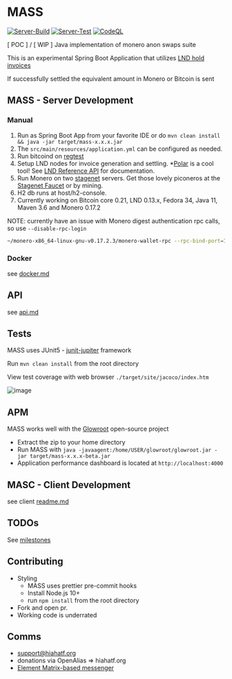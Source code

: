 # MASS

[![Server-Build](https://github.com/hyahatiph-labs/mass/actions/workflows/mass-build.yml/badge.svg)](https://github.com/hyahatiph-labs/mass/actions/workflows/mass-build.yml)
[![Server-Test](https://github.com/hyahatiph-labs/mass/actions/workflows/mass-test.yml/badge.svg)](https://github.com/hyahatiph-labs/mass/actions/workflows/mass-test.yml)
[![CodeQL](https://github.com/hyahatiph-labs/mass/actions/workflows/codeql-analysis.yml/badge.svg)](https://github.com/hyahatiph-labs/mass/actions/workflows/codeql-analysis.yml)

[ POC ] / [ WIP ] Java implementation of monero anon swaps suite

This is an experimental Spring Boot Application that utilizes [LND hold invoices](https://wiki.ion.radar.tech/tech/research/hodl-invoice)

If successfully settled the equivalent amount in Monero or Bitcoin is sent

## MASS - Server Development

### Manual

1. Run as Spring Boot App from your favorite IDE or do `mvn clean install && java -jar target/mass-x.x.x.jar`
2. The `src/main/resources/application.yml` can be configured as needed.
3. Run bitcoind on [regtest](https://developer.bitcoin.org/examples/testing.html)
4. Setup LND nodes for invoice generation and settling. *[Polar](https://lightningpolar.com/) is a cool tool! See [LND Reference API](https://api.lightning.community/#lnd-rest-api-reference) for documentation.
5. Run Monero on two [stagenet](https://monerodocs.org/infrastructure/networks/) servers. Get those lovely piconeros at the [Stagenet Faucet](https://melo.tools/faucet/stagenet/) or by mining.
6. H2 db runs at host/h2-console.
7. Currently working on Bitcoin core 0.21, LND 0.13.x, Fedora 34, Java 11, Maven 3.6 and Monero 0.17.2

NOTE: currently have an issue with Monero digest authentication rpc calls, so use `--disable-rpc-login`

```bash
~/monero-x86_64-linux-gnu-v0.17.2.3/monero-wallet-rpc --rpc-bind-port=18083 --wallet-dir=/home/USER/Monero/wallets/mass/ --disable-rpc-login --stagenet
```

### Docker

see [docker.md](./docs/docker.md)

## API

see [api.md](./docs/api.md)

## Tests

MASS uses JUnit5 - [junit-jupiter](https://junit.org/junit5/) framework

Run `mvn clean install` from the root directory

View test coverage with web browser `./target/site/jacoco/index.htm`

![image](https://user-images.githubusercontent.com/13033037/126047819-09fe351a-be62-4bf9-bd5f-cb3580862c6e.png)

## APM

MASS works well with the [Glowroot](https://glowroot.org/) open-source project
* Extract the zip to your home directory
* Run MASS with `java -javaagent:/home/USER/glowroot/glowroot.jar -jar target/mass-x.x.x-beta.jar`
* Application performance dashboard is located at `http://localhost:4000`

## MASC - Client Development
see client [readme.md](https://github.com/hyahatiph-labs/mass/tree/dev/masc)

## TODOs

See [milestones](https://github.com/hyahatiph-labs/mass/milestones)

## Contributing

* Styling
    * MASS uses prettier pre-commit hooks
    * Install Node.js 10+
    * run `npm install` from the root directory
* Fork and open pr.
* Working code is underrated

## Comms

* support@hiahatf.org
* donations via OpenAlias => hiahatf.org
* [Element Matrix-based messenger](https://matrix.to/#/#hiahatf:matrix.org)
